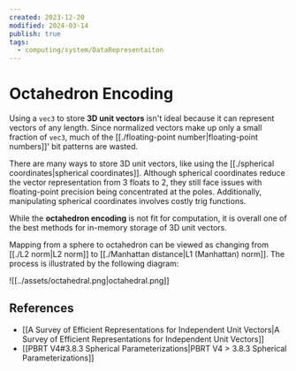 ```yaml
---
created: 2023-12-20
modified: 2024-03-14
publish: true
tags:
  - computing/system/DataRepresentaiton
---
```


# Octahedron Encoding
Using a `vec3` to store **3D unit vectors** isn't ideal because it can represent vectors of any length. Since normalized vectors make up only a small fraction of `vec3`, much of the [[./floating-point number|floating-point numbers]]' bit patterns are wasted.

There are many ways to store 3D unit vectors, like using the [[./spherical coordinates|spherical coordinates]]. Although spherical coordinates reduce the vector representation from 3 floats to 2, they still face issues with floating-point precision being concentrated at the poles. Additionally, manipulating spherical coordinates involves costly trig functions.

While the **octahedron encoding** is not fit for computation, it is overall one of the best methods for in-memory storage of 3D unit vectors.

Mapping from a sphere to octahedron can be viewed as changing from [[./L2 norm|L2 norm]] to [[./Manhattan distance|L1 (Manhattan) norm]]. The process is illustrated by the following diagram:

![[../assets/octahedral.png|octahedral.png]]

## References
- [[A Survey of Efficient Representations for Independent Unit Vectors|A Survey of Efficient Representations for Independent Unit Vectors]]
- [[PBRT V4#3.8.3 Spherical Parameterizations|PBRT V4 > 3.8.3 Spherical Parameterizations]]